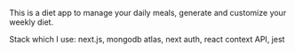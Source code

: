 This is a diet app to manage your daily meals, generate and customize your weekly diet.

Stack which I use: next.js, mongodb atlas, next auth, react context API, jest
